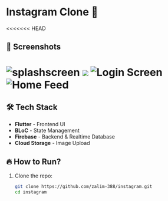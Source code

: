# Instagram Clone 📸  




<<<<<<< HEAD
## 📸 Screenshots 
![splashscreen](assets/screenshorts/Screenshot_20250310-131346.png)
  ![](assets/screenshorts/Screenshot_20250310-131400.png)
![Login Screen](assets/screenshorts/Screenshot_20250310-131413.png)  
![Home Feed](assets/screenshorts/flutter_01.png)  
=======


## 🛠 Tech Stack  
- **Flutter** - Frontend UI  
- **BLoC** - State Management  
- **Firebase** - Backend & Realtime Database  
- **Cloud Storage** - Image Upload  

## 🔥 How to Run?  
1. Clone the repo:  
   ```sh
   git clone https://github.com/zalim-388/instagram.git
   cd instagram

